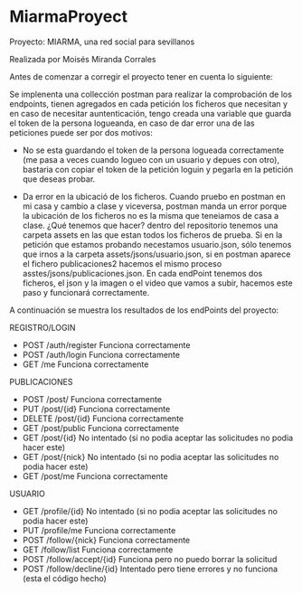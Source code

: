 # MiarmaProyect
Proyecto: MIARMA, una red social para sevillanos

Realizada por Moisés Miranda Corrales

Antes de comenzar a corregir el proyecto tener en cuenta lo siguiente:

Se implenenta una collección postman para realizar la comprobación de los endpoints, tienen agregados en cada petición los ficheros que necesitan y en caso de necesitar auntenticación, tengo creada una variable que guarda el token de la persona logueanda, en caso de dar error una de las peticiones puede ser por dos motivos:

- No se esta guardando el token de la persona logueada correctamente (me pasa a veces cuando logueo con un usuario y depues con otro), bastaria con copiar el token de la petición loguin y pegarla en la petición que deseas probar.

- Da error en la ubicació de los ficheros. Cuando pruebo en postman en mi casa y cambio a clase y viceversa, postman manda un error porque la ubicación de los ficheros no es la misma que teneiamos de casa a clase. ¿Qué tenemos que hacer? dentro del repositorio tenemos una carpeta assets en las que estan todos los ficheros de prueba. Si en la petición que estamos probando necestamos usuario.json, sólo tenemos que irnos a la carpeta assets/jsons/usuario.json, si en postman aparece el fichero publicaciones2 hacemos el mismo proceso asstes/jsons/publicaciones.json. En cada endPoint tenemos dos ficheros, el json y la imagen o el video que vamos a subir, hacemos este paso y funcionará correctamente.


A continuación se muestra los resultados de los endPoints del proyecto:

REGISTRO/LOGIN

- POST /auth/register
Funciona correctamente
- POST /auth/login
Funciona correctamente
- GET /me
Funciona correctamente


PUBLICACIONES

- POST /post/
Funciona correctamente
- PUT /post/{id}
Funciona correctamente
- DELETE /post/{id}
Funciona correctamente
- GET /post/public
Funciona correctamente
- GET /post/{id}
No intentado (si no podia aceptar las solicitudes no podia hacer este)
- GET /post/{nick}
No intentado (si no podia aceptar las solicitudes no podia hacer este)
- GET /post/me
Funciona correctamente


USUARIO

- GET /profile/{id}
No intentado (si no podia aceptar las solicitudes no podia hacer este)
- PUT /profile/me
Funciona correctamente
- POST /follow/{nick}
Funciona correctamente
- GET /follow/list
Funciona correctamente
- POST /follow/accept/{id}
Funciona pero no puedo borrar la solicitud
- POST /follow/decline/{id}
Intentado pero tiene errores y no funciona (esta el código hecho)



